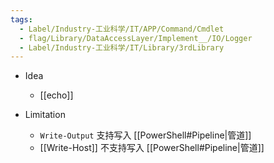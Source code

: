 ```yaml
---
tags:
  - Label/Industry-工业科学/IT/APP/Command/Cmdlet
  - flag/Library/DataAccessLayer/Implement__/IO/Logger
  - Label/Industry-工业科学/IT/Library/3rdLibrary
---
```


- Idea
    - [[echo]]

- Limitation
    - `Write-Output` 支持写入 [[PowerShell#Pipeline|管道]]
    - [[Write-Host]] 不支持写入 [[PowerShell#Pipeline|管道]]
